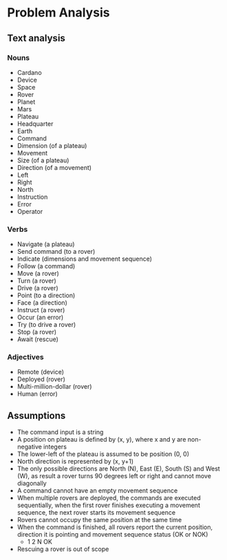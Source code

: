# Problem Analysis

## Text analysis
### Nouns
- Cardano
- Device
- Space
- Rover
- Planet 
- Mars
- Plateau
- Headquarter
- Earth
- Command
- Dimension (of a plateau)
- Movement
- Size (of a plateau)
- Direction (of a movement)
- Left 
- Right
- North
- Instruction
- Error
- Operator

### Verbs
- Navigate (a plateau)
- Send command (to a rover)
- Indicate (dimensions and movement sequence)
- Follow (a command)
- Move (a rover)
- Turn (a rover)
- Drive (a rover)
- Point (to a direction)
- Face (a direction)
- Instruct (a rover)
- Occur (an error)
- Try (to drive a rover)
- Stop (a rover)
- Await (rescue)

### Adjectives 
- Remote (device)
- Deployed (rover)
- Multi-million-dollar (rover)
- Human (error)

## Assumptions
- The command input is a string
- A position on plateau is defined by (x, y), where x and y are non-negative integers
- The lower-left of the plateau is assumed to be position (0, 0)
- North direction is represented by (x, y+1)
- The only possible directions are North (N), East (E), South (S) and West (W), as result a rover turns 90 degrees left or right and cannot move diagonally
- A command cannot have an empty movement sequence
- When multiple rovers are deployed, the commands are executed sequentially, when the first rover finishes executing a movement sequence, the next rover starts its movement sequence
- Rovers cannot occupy the same position at the same time
- When the command is finished, all rovers report the current position, direction it is pointing and movement sequence status (OK or NOK)
    - 1 2 N OK
- Rescuing a rover is out of scope
